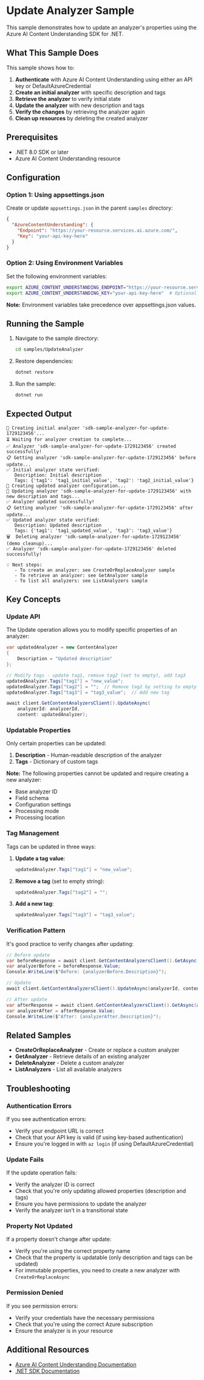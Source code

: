 # Update Analyzer Sample

This sample demonstrates how to update an analyzer's properties using the Azure AI Content Understanding SDK for .NET.

## What This Sample Does

This sample shows how to:

1. **Authenticate** with Azure AI Content Understanding using either an API key or DefaultAzureCredential
2. **Create an initial analyzer** with specific description and tags
3. **Retrieve the analyzer** to verify initial state
4. **Update the analyzer** with new description and tags
5. **Verify the changes** by retrieving the analyzer again
6. **Clean up resources** by deleting the created analyzer

## Prerequisites

- .NET 8.0 SDK or later
- Azure AI Content Understanding resource

## Configuration

### Option 1: Using appsettings.json

Create or update `appsettings.json` in the parent `samples` directory:

```json
{
  "AzureContentUnderstanding": {
    "Endpoint": "https://your-resource.services.ai.azure.com/",
    "Key": "your-api-key-here"
  }
}
```

### Option 2: Using Environment Variables

Set the following environment variables:

```bash
export AZURE_CONTENT_UNDERSTANDING_ENDPOINT="https://your-resource.services.ai.azure.com/"
export AZURE_CONTENT_UNDERSTANDING_KEY="your-api-key-here"  # Optional - will use DefaultAzureCredential if not set
```

**Note:** Environment variables take precedence over appsettings.json values.

## Running the Sample

1. Navigate to the sample directory:
   ```bash
   cd samples/UpdateAnalyzer
   ```

2. Restore dependencies:
   ```bash
   dotnet restore
   ```

3. Run the sample:
   ```bash
   dotnet run
   ```

## Expected Output

```
🔧 Creating initial analyzer 'sdk-sample-analyzer-for-update-1729123456'...
⏳ Waiting for analyzer creation to complete...
✅ Analyzer 'sdk-sample-analyzer-for-update-1729123456' created successfully!
📋 Getting analyzer 'sdk-sample-analyzer-for-update-1729123456' before update...
✅ Initial analyzer state verified:
   Description: Initial description
   Tags: {'tag1': 'tag1_initial_value', 'tag2': 'tag2_initial_value'}
🔄 Creating updated analyzer configuration...
📝 Updating analyzer 'sdk-sample-analyzer-for-update-1729123456' with new description and tags...
✅ Analyzer updated successfully!
📋 Getting analyzer 'sdk-sample-analyzer-for-update-1729123456' after update...
✅ Updated analyzer state verified:
   Description: Updated description
   Tags: {'tag1': 'tag1_updated_value', 'tag3': 'tag3_value'}
🗑️  Deleting analyzer 'sdk-sample-analyzer-for-update-1729123456' (demo cleanup)...
✅ Analyzer 'sdk-sample-analyzer-for-update-1729123456' deleted successfully!

💡 Next steps:
   - To create an analyzer: see CreateOrReplaceAnalyzer sample
   - To retrieve an analyzer: see GetAnalyzer sample
   - To list all analyzers: see ListAnalyzers sample
```

## Key Concepts

### Update API

The Update operation allows you to modify specific properties of an analyzer:

```csharp
var updatedAnalyzer = new ContentAnalyzer
{
    Description = "Updated description"
};

// Modify tags - update tag1, remove tag2 (set to empty), add tag3
updatedAnalyzer.Tags["tag1"] = "new_value";
updatedAnalyzer.Tags["tag2"] = "";  // Remove tag2 by setting to empty string
updatedAnalyzer.Tags["tag3"] = "tag3_value";  // Add new tag

await client.GetContentAnalyzersClient().UpdateAsync(
    analyzerId: analyzerId,
    content: updatedAnalyzer);
```

### Updatable Properties

Only certain properties can be updated:

1. **Description** - Human-readable description of the analyzer
2. **Tags** - Dictionary of custom tags

**Note:** The following properties cannot be updated and require creating a new analyzer:
- Base analyzer ID
- Field schema
- Configuration settings
- Processing mode
- Processing location

### Tag Management

Tags can be updated in three ways:

1. **Update a tag value**:
   ```csharp
   updatedAnalyzer.Tags["tag1"] = "new_value";
   ```

2. **Remove a tag** (set to empty string):
   ```csharp
   updatedAnalyzer.Tags["tag2"] = "";
   ```

3. **Add a new tag**:
   ```csharp
   updatedAnalyzer.Tags["tag3"] = "tag3_value";
   ```

### Verification Pattern

It's good practice to verify changes after updating:

```csharp
// Before update
var beforeResponse = await client.GetContentAnalyzersClient().GetAsync(analyzerId);
var analyzerBefore = beforeResponse.Value;
Console.WriteLine($"Before: {analyzerBefore.Description}");

// Update
await client.GetContentAnalyzersClient().UpdateAsync(analyzerId, content: updatedAnalyzer);

// After update
var afterResponse = await client.GetContentAnalyzersClient().GetAsync(analyzerId);
var analyzerAfter = afterResponse.Value;
Console.WriteLine($"After: {analyzerAfter.Description}");
```

## Related Samples

- **CreateOrReplaceAnalyzer** - Create or replace a custom analyzer
- **GetAnalyzer** - Retrieve details of an existing analyzer
- **DeleteAnalyzer** - Delete a custom analyzer
- **ListAnalyzers** - List all available analyzers

## Troubleshooting

### Authentication Errors

If you see authentication errors:
- Verify your endpoint URL is correct
- Check that your API key is valid (if using key-based authentication)
- Ensure you're logged in with `az login` (if using DefaultAzureCredential)

### Update Fails

If the update operation fails:
- Verify the analyzer ID is correct
- Check that you're only updating allowed properties (description and tags)
- Ensure you have permissions to update the analyzer
- Verify the analyzer isn't in a transitional state

### Property Not Updated

If a property doesn't change after update:
- Verify you're using the correct property name
- Check that the property is updatable (only description and tags can be updated)
- For immutable properties, you need to create a new analyzer with `CreateOrReplaceAsync`

### Permission Denied

If you see permission errors:
- Verify your credentials have the necessary permissions
- Check that you're using the correct Azure subscription
- Ensure the analyzer is in your resource

## Additional Resources

- [Azure AI Content Understanding Documentation](https://learn.microsoft.com/azure/ai-services/content-understanding/)
- [.NET SDK Documentation](https://learn.microsoft.com/dotnet/api/overview/azure/ai.contentunderstanding-readme)

